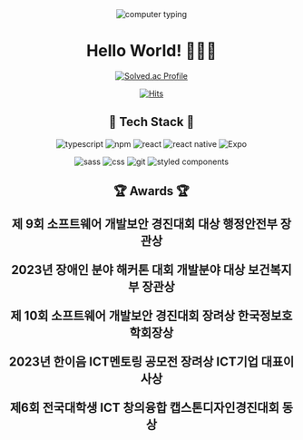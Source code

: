 <div align="center">

  <img src="https://user-images.githubusercontent.com/81798537/157266008-fd6fd1bf-df82-41ec-b2cb-c18d510f8f76.gif" alt="computer typing">
  <h1>Hello World! 👩🏻‍💻</h1>

  <a href="https://solved.ac/hayun3906/" target="_blank">
    <img src="http://mazassumnida.wtf/api/v2/generate_badge?boj=hayun3906" alt="Solved.ac Profile">
  </a>

  <a href="https://hits.seeyoufarm.com" target="_blank"> <p>
    <img src="https://hits.seeyoufarm.com/api/count/incr/badge.svg?url=https%3A%2F%2Fgithub.com%2Fhayeon&count_bg=%23999AD7&title_bg=%23999AD7&icon=react.svg&icon_color=%23EEEEEEEE&title=HAYEON&edge_flat=false" alt="Hits">
  </a>

  <h2>🔧 Tech Stack 🔧</h2>

  <img src="https://img.shields.io/badge/typescript-0769AD?style=for-the-badge&logo=typescript&logoColor=white" alt="typescript">
  <img src="https://img.shields.io/badge/npm-BE3536?style=for-the-badge&logo=npm&logoColor=white" alt="npm">
  <img src="https://img.shields.io/badge/react-61DAFB?style=for-the-badge&logo=react&logoColor=black" alt="react">
  <img src="https://img.shields.io/badge/react%20native-61DAFB?style=for-the-badge&logo=react&logoColor=black" alt="react native">
  <img src="https://img.shields.io/badge/Expo-000000?style=for-the-badge&logo=Expo&logoColor=white" alt="Expo">
  <p></p>
  <img src="https://img.shields.io/badge/sass-C56093?style=for-the-badge&logo=sass&logoColor=white" alt="sass">
  <img src="https://img.shields.io/badge/css-1572B6?style=for-the-badge&logo=css3&logoColor=white" alt="css">
  <img src="https://img.shields.io/badge/git-F05032?style=for-the-badge&logo=git&logoColor=white" alt="git">
  <img src="https://img.shields.io/badge/styled%20components-DB7093?style=for-the-badge&logo=styled-components&logoColor=white" alt="styled components">
  
  <h2>🏆 Awards 🏆</h2>
  
<p style="font-size: 1.5em; font-weight: bold;">제 9회 소프트웨어 개발보안 경진대회 대상 행정안전부 장관상</p>
  <p style="font-size: 1.5em; font-weight: bold;">2023년 장애인 분야 해커톤 대회 개발분야 대상 보건복지부 장관상</p>
  <p style="font-size: 1.5em; font-weight: bold;">제 10회 소프트웨어 개발보안 경진대회 장려상 한국정보호학회장상</p>
    <p style="font-size: 1.5em; font-weight: bold;">2023년 한이음 ICT멘토링 공모전 장려상 ICT기업 대표이사상 </p>
  <p style="font-size: 1.5em; font-weight: bold;">제6회 전국대학생 ICT 창의융합 캡스톤디자인경진대회 동상   </p>

</div>
